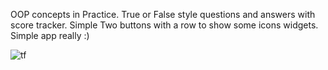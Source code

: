 OOP concepts in Practice. 
True or False style questions and answers with score tracker. 
Simple Two buttons with a row to show some icons widgets. 
Simple app really :)

![tf](https://github.com/user-attachments/assets/26b1b503-ac34-4585-9edf-3bc0e879d873)
